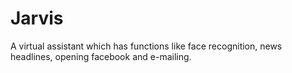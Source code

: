 # Jarvis
A virtual assistant which has functions like face recognition, news headlines, opening facebook and e-mailing.
